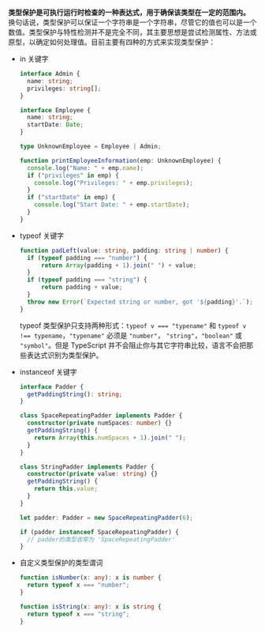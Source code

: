**类型保护是可执行运行时检查的一种表达式，用于确保该类型在一定的范围内。** 换句话说，类型保护可以保证一个字符串是一个字符串，尽管它的值也可以是一个数值。类型保护与特性检测并不是完全不同，其主要思想是尝试检测属性、方法或原型，以确定如何处理值。目前主要有四种的方式来实现类型保护：

- in 关键字

  ```ts
  interface Admin {
    name: string;
    privileges: string[];
  }

  interface Employee {
    name: string;
    startDate: Date;
  }

  type UnknownEmployee = Employee | Admin;

  function printEmployeeInformation(emp: UnknownEmployee) {
    console.log("Name: " + emp.name);
    if ("privileges" in emp) {
      console.log("Privileges: " + emp.privileges);
    }
    if ("startDate" in emp) {
      console.log("Start Date: " + emp.startDate);
    }
  }
  ```

- typeof 关键字

  ```ts
  function padLeft(value: string, padding: string | number) {
    if (typeof padding === "number") {
        return Array(padding + 1).join(" ") + value;
    }
    if (typeof padding === "string") {
        return padding + value;
    }
    throw new Error(`Expected string or number, got '${padding}'.`);
  }
  ```

  typeof 类型保护只支持两种形式：`typeof v === "typename"` 和 `typeof v !== typename`，`"typename"` 必须是 `"number"`， `"string"`，`"boolean"` 或 `"symbol"`。但是 TypeScript 并不会阻止你与其它字符串比较，语言不会把那些表达式识别为类型保护。


- instanceof 关键字

  ```ts
  interface Padder {
    getPaddingString(): string;
  }

  class SpaceRepeatingPadder implements Padder {
    constructor(private numSpaces: number) {}
    getPaddingString() {
      return Array(this.numSpaces + 1).join(" ");
    }
  }

  class StringPadder implements Padder {
    constructor(private value: string) {}
    getPaddingString() {
      return this.value;
    }
  }

  let padder: Padder = new SpaceRepeatingPadder(6);

  if (padder instanceof SpaceRepeatingPadder) {
    // padder的类型收窄为 'SpaceRepeatingPadder'
  }
  ```

- 自定义类型保护的类型谓词

  ```ts
  function isNumber(x: any): x is number {
    return typeof x === "number";
  }

  function isString(x: any): x is string {
    return typeof x === "string";
  }
  ```

